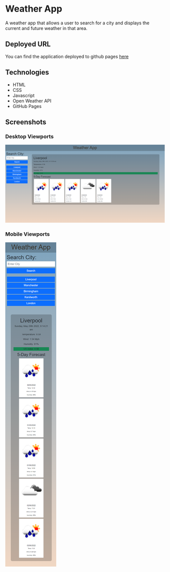 # Weather App

A weather app that allows a user to search for a city and displays the current and future weather in that area.


## Deployed URL

You can find the application deployed to github pages [here](https://glowingmanagement.github.io/weather-app/)

## Technologies

- HTML
- CSS
- Javascript
- Open Weather API
- GitHub Pages

## Screenshots

### Desktop Viewports

![Desktop Viewport](./assets/images/screenshots/desktop-screenshot.png)

### Mobile Viewports

![Mobile Viewport](./assets/images/screenshots/mobile-screenshot.png)